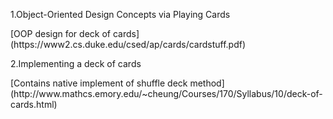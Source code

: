 <p>1.Object-Oriented Design Concepts via Playing Cards
<p>[OOP design for deck of cards] (https://www2.cs.duke.edu/csed/ap/cards/cardstuff.pdf)
  
<p>2.Implementing a deck of cards
<p>[Contains native implement of shuffle deck method] (http://www.mathcs.emory.edu/~cheung/Courses/170/Syllabus/10/deck-of-cards.html)

